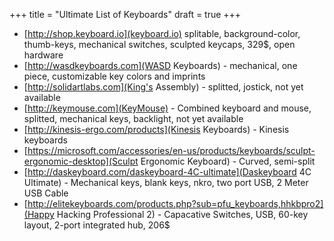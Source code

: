 +++
title = "Ultimate List of Keyboards"
draft = true
+++

- [http://shop.keyboard.io](keyboard.io) splitable, background-color,
  thumb-keys, mechanical switches, sculpted keycaps, 329$, open hardware
- [http://wasdkeyboards.com](WASD Keyboards) - mechanical, one piece,
  customizable key colors and imprints
- [http://solidartlabs.com](King's Assembly) - splitted, jostick,
  not yet available
- [http://keymouse.com](KeyMouse) - Combined keyboard and mouse, splitted,
  mechanical keys, backlight, not yet available
- [http://kinesis-ergo.com/products](Kinesis Keyboards) - Kinesis keyboards
- [https://microsoft.com/accessories/en-us/products/keyboards/sculpt-ergonomic-desktop](Sculpt Ergonomic Keyboard) -
  Curved, semi-split
- [http://daskeyboard.com/daskeyboard-4C-ultimate](Daskeyboard 4C Ultimate) -
  Mechanical keys, blank keys, nkro, two port USB, 2 Meter USB Cable
- [http://elitekeyboards.com/products.php?sub=pfu_keyboards,hhkbpro2](Happy Hacking Professional 2) -
  Capacative Switches, USB, 60-key layout, 2-port integrated hub, 206$
